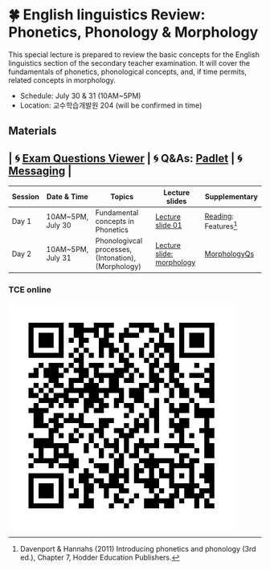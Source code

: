 # 🍀 English linguistics Review: Phonetics, Phonology & Morphology

This special lecture is prepared to review the basic concepts for the English linguistics section of the secondary teacher examination. It will cover the fundamentals of phonetics, phonological concepts, and, if time permits, related concepts in morphology.

+ Schedule: July 30 & 31 (10AM~5PM)
+ Location: 교수학습개발원 204 (will be confirmed in time)
  
## Materials

| 🌀 [Exam Questions Viewer](https://mrkim21.github.io/appfolder/TCE.html) | 🌀 Q&As: [Padlet](https://padlet.com/mirankim316/hufs0730) | 🌀 [Messaging](https://share.hsforms.com/1Av0hl41zRH-ldBftgLjM4Qqhro2) |
---

|Session|Date & Time|Topics|Lecture slides|Supplementary|
|--|--|--|--|--|
|Day 1|10AM~5PM,<br>July 30|Fundamental concepts in Phonetics|[Lecture slide 01](https://github.com/MK316/workshops/blob/main/Hufs2024TCE/data/01-Hufs0730-Phonology.pdf)|[Reading](https://drive.google.com/file/d/1G_IDpEbNzAY2LYbPaxMu3p-uzqDZ124y/view?usp=sharing): Features[^1]|
|Day 2|10AM~5PM,<br>July 31|Phonologivcal processes, (Intonation), (Morphology)|[Lecture slide: morphology](https://github.com/MK316/workshops/blob/main/Hufs2024TCE/data/02-Hufs0730-Morphology.pdf)|[MorphologyQs](https://github.com/MK316/workshops/blob/main/Hufs2024TCE/data/03-Morphology_Examquestions.pdf)|


### TCE online


![QR](https://github.com/MK316/workshops/blob/main/Hufs2024TCE/data/TCElink.png)


[^1]: Davenport & Hannahs (2011) Introducing phonetics and phonology (3rd ed.), Chapter 7, Hodder Education Publishers.
